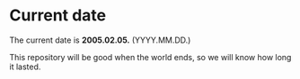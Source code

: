 # Current date

The current date is **2005.02.05.** (YYYY.MM.DD.)

This repository will be good when the world ends, so we will know how long it lasted.